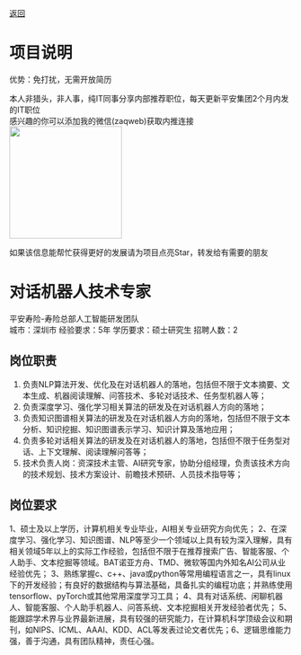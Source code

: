 [返回](../)

# 项目说明

优势：免打扰，无需开放简历

本人非猎头，非人事，纯IT同事分享内部推荐职位，每天更新平安集团2个月内发的IT职位  
感兴趣的你可以添加我的微信(zaqweb)获取内推连接  
<img src="https://github.com/zaqweb/PA-IT-JOBS/blob/master/WechatICode.jpeg"  height="200" width="200">

如果该信息能帮忙获得更好的发展请为项目点亮Star，转发给有需要的朋友

# 对话机器人技术专家
平安寿险-寿险总部人工智能研发团队  
城市：深圳市 经验要求：5年 学历要求：硕士研究生  招聘人数：2

## 岗位职责
1. 负责NLP算法开发、优化及在对话机器人的落地，包括但不限于文本摘要、文本生成、机器阅读理解、问答技术、多轮对话技术、任务型机器人等；
2. 负责深度学习、强化学习相关算法的研发及在对话机器人方向的落地；
3. 负责知识图谱相关算法的研发及在对话机器人方向的落地，包括但不限于文本分析、知识挖掘、知识图谱表示学习、知识计算及落地应用；
4. 负责多轮对话相关算法的研发及在对话机器人的落地，包括但不限于任务型对话、上下文理解、阅读理解问答等；
5. 技术负责人岗：资深技术主管、AI研究专家，协助分组经理，负责该技术方向的技术规划、技术方案设计、前瞻技术预研、人员技术指导等；

## 岗位要求
1、硕士及以上学历，计算机相关专业毕业，AI相关专业研究方向优先；
2、在深度学习、强化学习、知识图谱、NLP等至少一个领域以上具有较为深入理解，具有相关领域5年以上的实际工作经验，包括但不限于在推荐搜索广告、智能客服、个人助手、文本挖掘等领域。BAT诺亚方舟、TMD、微软等国内外知名AI公司从业经验优先；
3、熟练掌握c、c++、java或python等常用编程语言之一，具有linux下的开发经验；有良好的数据结构与算法基础，具备扎实的编程功底；并熟练使用tensorflow、pyTorch或其他常用深度学习工具；
4、具有对话系统、闲聊机器人、智能客服、个人助手机器人、问答系统、文本挖掘相关开发经验者优先；
5、能跟踪学术界与业界最新进展，具有较强的研究能力，在计算机科学顶级会议和期刊，如NIPS、ICML、AAAI、KDD、ACL等发表过论文者优先；6、逻辑思维能力强，善于沟通，具有团队精神，责任心强。




